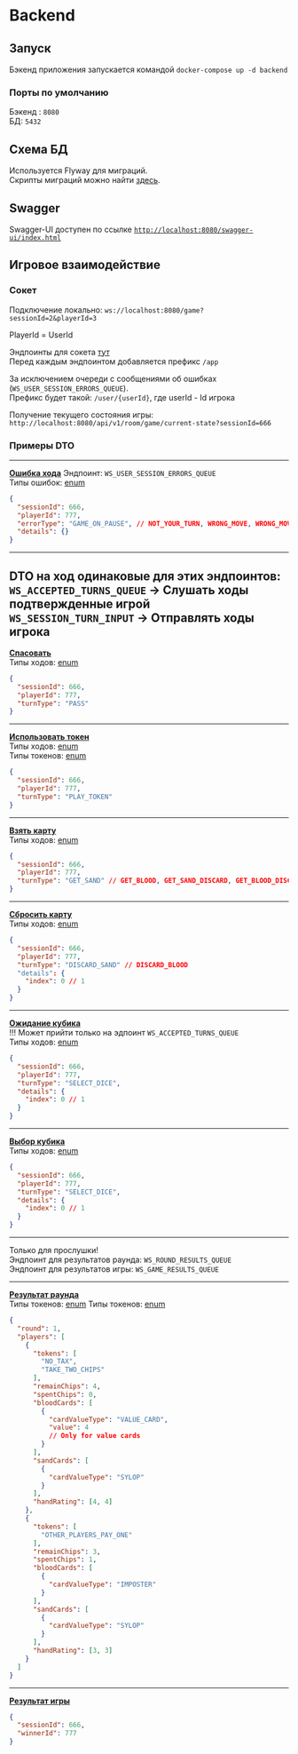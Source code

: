 # Backend

## Запуск

Бэкенд приложения запускается командой `docker-compose up -d backend`

### Порты по умолчанию

Бэкенд : `8080` \
БД: `5432`

## Схема БД

Используется Flyway для миграций. \
Скрипты миграций можно найти [здесь](src/main/resources/db).

## Swagger

Swagger-UI доступен по ссылке [`http://localhost:8080/swagger-ui/index.html`](http://localhost:8080/swagger-ui/index.html)

## Игровое взаимодействие

### Сокет

Подключение локально: `ws://localhost:8080/game?sessionId=2&playerId=3`

PlayerId = UserId

Эндпоинты для сокета [тут](src/main/java/ru/ngtu/sabacc/constants/WebSocketApiEndpoint.java) \
Перед каждым эндпоинтом добавляется префикс `/app` 

За исключением очереди с сообщениями об ошибках (`WS_USER_SESSION_ERRORS_QUEUE`). \
Префикс будет такой: `/user/{userId}`, где userId - Id игрока

Получение текущего состояния игры: `http://localhost:8080/api/v1/room/game/current-state?sessionId=666`

### Примеры DTO

---

**[Ошибка хода](src/main/kotlin/ru/ngtu/sabacc/gamecore/game/GameErrorDto.kt)**
Эндпоинт: `WS_USER_SESSION_ERRORS_QUEUE` \
Типы ошибок: [enum](src/main/kotlin/ru/ngtu/sabacc/gamecore/game/GameErrorType.kt)
```json
{
  "sessionId": 666,
  "playerId": 777, 
  "errorType": "GAME_ON_PAUSE", // NOT_YOUR_TURN, WRONG_MOVE, WRONG_MOVE, TOKEN_NOT_FOUND
  "details": {}
}
```
---
DTO на ход одинаковые для этих эндпоинтов: \
`WS_ACCEPTED_TURNS_QUEUE` -> Слушать ходы подтвержденные игрой\
`WS_SESSION_TURN_INPUT` -> Отправлять ходы игрока
---

**[Спасовать](src/main/kotlin/ru/ngtu/sabacc/gamecore/turn/TurnDto.kt)** \
Типы ходов: [enum](src/main/kotlin/ru/ngtu/sabacc/gamecore/turn/TurnType.kt)
```json
{
  "sessionId": 666,
  "playerId": 777,
  "turnType": "PASS"
}
```

---

**[Использовать токен](src/main/kotlin/ru/ngtu/sabacc/gamecore/turn/TurnDto.kt)** \
Типы ходов: [enum](src/main/kotlin/ru/ngtu/sabacc/gamecore/turn/TurnType.kt) \
Типы токенов: [enum](src/main/kotlin/ru/ngtu/sabacc/gamecore/token/Token.kt)
```json
{
  "sessionId": 666,
  "playerId": 777,
  "turnType": "PLAY_TOKEN"
}
```

---

**[Взять карту](src/main/kotlin/ru/ngtu/sabacc/gamecore/turn/TurnDto.kt)** \
Типы ходов: [enum](src/main/kotlin/ru/ngtu/sabacc/gamecore/turn/TurnType.kt)
```json
{
  "sessionId": 666,
  "playerId": 777,
  "turnType": "GET_SAND" // GET_BLOOD, GET_SAND_DISCARD, GET_BLOOD_DISCARD
}
```

---

**[Сбросить карту](src/main/kotlin/ru/ngtu/sabacc/gamecore/turn/TurnDto.kt)** \
Типы ходов: [enum](src/main/kotlin/ru/ngtu/sabacc/gamecore/turn/TurnType.kt)
```json
{
  "sessionId": 666,
  "playerId": 777,
  "turnType": "DISCARD_SAND" // DISCARD_BLOOD
  "details": {
    "index": 0 // 1
  }
}
```

---

**[Ожидание кубика](src/main/kotlin/ru/ngtu/sabacc/gamecore/turn/TurnDto.kt)** \
!!! Может прийти только на эдпоинт `WS_ACCEPTED_TURNS_QUEUE` \
Типы ходов: [enum](src/main/kotlin/ru/ngtu/sabacc/gamecore/turn/TurnType.kt)
```json
{
  "sessionId": 666,
  "playerId": 777,
  "turnType": "SELECT_DICE",
  "details": {
    "index": 0 // 1
  }
}
```

---

**[Выбор кубика](src/main/kotlin/ru/ngtu/sabacc/gamecore/turn/TurnDto.kt)** \
Типы ходов: [enum](src/main/kotlin/ru/ngtu/sabacc/gamecore/turn/TurnType.kt)
```json
{
  "sessionId": 666,
  "playerId": 777,
  "turnType": "SELECT_DICE",
  "details": {
    "index": 0 // 1
  }
}
```

---

Только для прослушки! \
Эндпоинт для результатов раунда: `WS_ROUND_RESULTS_QUEUE` \
Эндпоинт для результатов игры: `WS_GAME_RESULTS_QUEUE`

---

**[Результат раунда](src/main/kotlin/ru/ngtu/sabacc/gamecore/game/GameRoundDto.kt)** \
Типы токенов: [enum](src/main/kotlin/ru/ngtu/sabacc/gamecore/token/Token.kt)
Типы токенов: [enum](src/main/kotlin/ru/ngtu/sabacc/gamecore/card/Card.kt)

```json
{
  "round": 1,
  "players": [
    {
      "tokens": [
        "NO_TAX",
        "TAKE_TWO_CHIPS"
      ],
      "remainChips": 4,
      "spentChips": 0,
      "bloodCards": [
        {
          "cardValueType": "VALUE_CARD",
          "value": 4
          // Only for value cards
        }
      ],
      "sandCards": [
        {
          "cardValueType": "SYLOP"
        }
      ],
      "handRating": [4, 4]
    },
    {
      "tokens": [
        "OTHER_PLAYERS_PAY_ONE"
      ],
      "remainChips": 3,
      "spentChips": 1,
      "bloodCards": [
        {
          "cardValueType": "IMPOSTER"
        }
      ],
      "sandCards": [
        {
          "cardValueType": "SYLOP"
        }
      ],
      "handRating": [3, 3]
    }
  ]
}
```

---

**[Результат игры](src/main/kotlin/ru/ngtu/sabacc/gamecore/game/GameFinishDto.kt)**

```json
{
  "sessionId": 666,
  "winnerId": 777
}
```